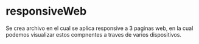 # responsiveWeb<br>

Se crea archivo en el cual se aplica responsive a 3 paginas web, en la cual podemos visualizar estos compnentes a traves de varios dispositivos. 
